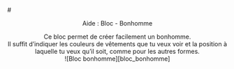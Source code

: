 #<center>Aide : Bloc - Bonhomme</center>

<center>Ce bloc permet de créer facilement un bonhomme.</center>

<center>Il suffit d’indiquer les couleurs de vêtements que tu veux voir et la position à laquelle tu veux qu’il soit, comme pour les autres formes.</center>

<center>![Bloc bonhomme][bloc_bonhomme]</center>

[bloc_bonhomme]: img/bloc_bonhomme.png

